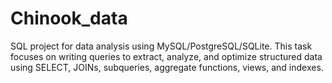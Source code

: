 # Chinook_data
SQL project for data analysis using MySQL/PostgreSQL/SQLite. This task focuses on writing queries to extract, analyze, and optimize structured data using SELECT, JOINs, subqueries, aggregate functions, views, and indexes.
